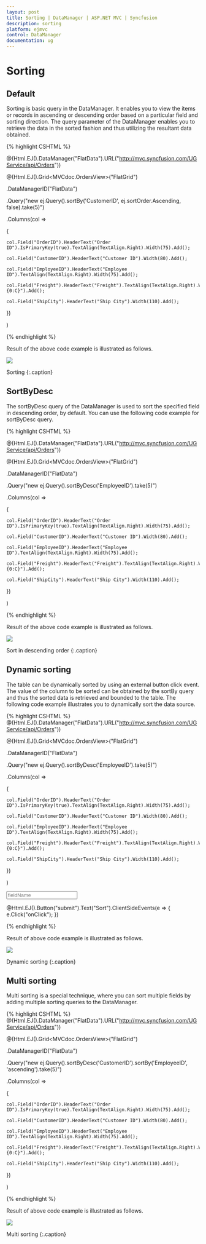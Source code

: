 ```yaml
---
layout: post
title: Sorting | DataManager | ASP.NET MVC | Syncfusion
description: sorting
platform: ejmvc
control: DataManager
documentation: ug
---
```


# Sorting

## Default 

Sorting is basic query in the DataManager. It enables you to view the items or records in ascending or descending order based on a particular field and sorting direction. The query parameter of the DataManager enables you to retrieve the data in the sorted fashion and thus utilizing the resultant data obtained.


{% highlight CSHTML %}

@(Html.EJ().DataManager("FlatData").URL("http://mvc.syncfusion.com/UGService/api/Orders"))

@(Html.EJ().Grid<MVCdoc.OrdersView>("FlatGrid")

.DataManagerID("FlatData")

.Query("new ej.Query().sortBy('CustomerID', ej.sortOrder.Ascending, false).take(5)")

.Columns(col =>

{

	col.Field("OrderID").HeaderText("Order ID").IsPrimaryKey(true).TextAlign(TextAlign.Right).Width(75).Add();

	col.Field("CustomerID").HeaderText("Customer ID").Width(80).Add();

	col.Field("EmployeeID").HeaderText("Employee ID").TextAlign(TextAlign.Right).Width(75).Add();

	col.Field("Freight").HeaderText("Freight").TextAlign(TextAlign.Right).Width(75).Format("{0:C}").Add();

	col.Field("ShipCity").HeaderText("Ship City").Width(110).Add();



})

)

{% endhighlight  %}

Result of the above code example is illustrated as follows.



![](Sorting_images/Sorting_img1.png)

Sorting
{:.caption}

## SortByDesc

The sortByDesc query of the DataManager is used to sort the specified field in descending order, by default. You can use the following code example for sortByDesc query.

{% highlight CSHTML %}

@(Html.EJ().DataManager("FlatData").URL("http://mvc.syncfusion.com/UGService/api/Orders"))

@(Html.EJ().Grid<MVCdoc.OrdersView>("FlatGrid")

.DataManagerID("FlatData")

.Query("new ej.Query().sortByDesc('EmployeeID').take(5)")

.Columns(col =>

{

	col.Field("OrderID").HeaderText("Order ID").IsPrimaryKey(true).TextAlign(TextAlign.Right).Width(75).Add();

	col.Field("CustomerID").HeaderText("Customer ID").Width(80).Add();

	col.Field("EmployeeID").HeaderText("Employee ID").TextAlign(TextAlign.Right).Width(75).Add();

	col.Field("Freight").HeaderText("Freight").TextAlign(TextAlign.Right).Width(75).Format("{0:C}").Add();

	col.Field("ShipCity").HeaderText("Ship City").Width(110).Add();



})	

)

{% endhighlight  %}

Result of the above code example is illustrated as follows.

![](Sorting_images/Sorting_img2.png)

Sort in descending order
{:.caption}

## Dynamic sorting

The table can be dynamically sorted by using an external button click event. The value of the column to be sorted can be obtained by the sortBy query and thus the sorted data is retrieved and bounded to the table. The following code example illustrates you to dynamically sort the data source.




{% highlight CSHTML %}
@(Html.EJ().DataManager("FlatData").URL("http://mvc.syncfusion.com/UGService/api/Orders"))

@(Html.EJ().Grid<MVCdoc.OrdersView>("FlatGrid")

.DataManagerID("FlatData")

.Query("new ej.Query().sortByDesc('EmployeeID').take(5)")



.Columns(col =>

{

	col.Field("OrderID").HeaderText("Order ID").IsPrimaryKey(true).TextAlign(TextAlign.Right).Width(75).Add();

	col.Field("CustomerID").HeaderText("Customer ID").Width(80).Add();

	col.Field("EmployeeID").HeaderText("Employee ID").TextAlign(TextAlign.Right).Width(75).Add();

	col.Field("Freight").HeaderText("Freight").TextAlign(TextAlign.Right).Width(75).Format("{0:C}").Add();

	col.Field("ShipCity").HeaderText("Ship City").Width(110).Add();



})	

)

<input id="field" type="text" placeholder="fieldName" />

@Html.EJ().Button("submit").Text("Sort").ClientSideEvents(e => { e.Click("onClick"); })

<script type="text/javascript" class="jsScript">

        function onClick(e) {



            var field = $("#field").val();

            var obj = $("#MainContent_OrdersGrid").ejGrid("instance")

            var query = ej.Query().sortByDesc(field).take(5)



            var dm = window.FlatData.executeQuery(query).done(function (e1) {

                obj.dataSource(e1.result);

            })

        }

    </script>

{% endhighlight  %}


Result of above code example is illustrated as follows.

![](Sorting_images/Sorting_img3.png)

Dynamic sorting
{:.caption}

## Multi sorting

Multi sorting is a special technique, where you can sort multiple fields by adding multiple sorting queries to the DataManager.

{% highlight CSHTML %}
@(Html.EJ().DataManager("FlatData").URL("http://mvc.syncfusion.com/UGService/api/Orders"))

@(Html.EJ().Grid<MVCdoc.OrdersView>("FlatGrid")

.DataManagerID("FlatData")

.Query("new ej.Query().sortByDesc('CustomerID').sortBy('EmployeeID', 'ascending').take(5)")

.Columns(col =>

{

	col.Field("OrderID").HeaderText("Order ID").IsPrimaryKey(true).TextAlign(TextAlign.Right).Width(75).Add();

	col.Field("CustomerID").HeaderText("Customer ID").Width(80).Add();

	col.Field("EmployeeID").HeaderText("Employee ID").TextAlign(TextAlign.Right).Width(75).Add();

	col.Field("Freight").HeaderText("Freight").TextAlign(TextAlign.Right).Width(75).Format("{0:C}").Add();

	col.Field("ShipCity").HeaderText("Ship City").Width(110).Add();



})	

)

{% endhighlight  %}



Result of above code example is illustrated as follows.



![](Sorting_images/Sorting_img4.png)

Multi sorting
{:.caption}
